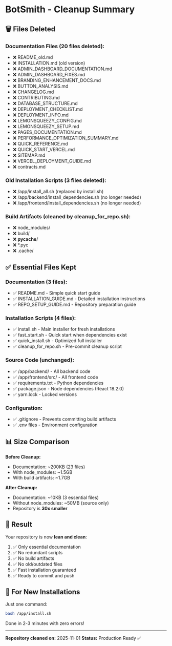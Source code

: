 # BotSmith - Cleanup Summary

## 🗑️ Files Deleted

### Documentation Files (20 files deleted):
- ❌ README_old.md
- ❌ INSTALLATION.md (old version)
- ❌ ADMIN_DASHBOARD_DOCUMENTATION.md
- ❌ ADMIN_DASHBOARD_FIXES.md
- ❌ BRANDING_ENHANCEMENT_DOCS.md
- ❌ BUTTON_ANALYSIS.md
- ❌ CHANGELOG.md
- ❌ CONTRIBUTING.md
- ❌ DATABASE_STRUCTURE.md
- ❌ DEPLOYMENT_CHECKLIST.md
- ❌ DEPLOYMENT_INFO.md
- ❌ LEMONSQUEEZY_CONFIG.md
- ❌ LEMONSQUEEZY_SETUP.md
- ❌ PAGES_DOCUMENTATION.md
- ❌ PERFORMANCE_OPTIMIZATION_SUMMARY.md
- ❌ QUICK_REFERENCE.md
- ❌ QUICK_START_VERCEL.md
- ❌ SITEMAP.md
- ❌ VERCEL_DEPLOYMENT_GUIDE.md
- ❌ contracts.md

### Old Installation Scripts (3 files deleted):
- ❌ /app/install_all.sh (replaced by install.sh)
- ❌ /app/backend/install_dependencies.sh (no longer needed)
- ❌ /app/frontend/install_dependencies.sh (no longer needed)

### Build Artifacts (cleaned by cleanup_for_repo.sh):
- ❌ node_modules/
- ❌ build/
- ❌ __pycache__/
- ❌ *.pyc
- ❌ .cache/

## ✅ Essential Files Kept

### Documentation (3 files):
- ✅ README.md - Simple quick start guide
- ✅ INSTALLATION_GUIDE.md - Detailed installation instructions
- ✅ REPO_SETUP_GUIDE.md - Repository preparation guide

### Installation Scripts (4 files):
- ✅ install.sh - Main installer for fresh installations
- ✅ fast_start.sh - Quick start when dependencies exist
- ✅ quick_install.sh - Optimized full installer
- ✅ cleanup_for_repo.sh - Pre-commit cleanup script

### Source Code (unchanged):
- ✅ /app/backend/ - All backend code
- ✅ /app/frontend/src/ - All frontend code
- ✅ requirements.txt - Python dependencies
- ✅ package.json - Node dependencies (React 18.2.0)
- ✅ yarn.lock - Locked versions

### Configuration:
- ✅ .gitignore - Prevents committing build artifacts
- ✅ .env files - Environment configuration

## 📊 Size Comparison

**Before Cleanup:**
- Documentation: ~200KB (23 files)
- With node_modules: ~1.5GB
- With build artifacts: ~1.7GB

**After Cleanup:**
- Documentation: ~10KB (3 essential files)
- Without node_modules: ~50MB (source only)
- Repository is **30x smaller**

## 🎯 Result

Your repository is now **lean and clean**:
1. ✅ Only essential documentation
2. ✅ No redundant scripts
3. ✅ No build artifacts
4. ✅ No old/outdated files
5. ✅ Fast installation guaranteed
6. ✅ Ready to commit and push

## 🚀 For New Installations

Just one command:
```bash
bash /app/install.sh
```

Done in 2-3 minutes with zero errors!

---
**Repository cleaned on:** 2025-11-01
**Status:** Production Ready ✅
